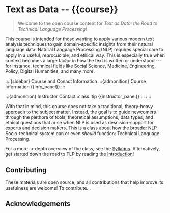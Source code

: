 # Text as Data -- {{course}} 

> Welcome to the open course content for _Text as Data: the Road to Technical Language Processing_! 

This course is intended for those wanting to apply various modern text analysis techniques to gain domain-specific insights from their natural language data. 
Natural Language Processing (NLP) requires special care to apply in a useful, reprocucible, and ethical way. 
This is especially true when context becomes a large factor in how the text is written or understood --- for instance, technical fields like Social Science, Medicine, Engineering, Policy, Digital Humanities, and many more.

::::{sidebar} Course and Conact Information
:::{admonition} Course Information
{{info_panel}}
:::

:::{admonition} Instructor Contact
:class: tip
{{instructor_panel}}
:::
::::

With that in mind, this course does not take a traditional, theory-heavy approach to the subject matter. 
Instead, the goal is to guide newcomers through the plethora of tools, theoretical assumptions, data types, and ethical questions that arise when NLP is used as descision-support for experts and decision makers. 
This is a class about how the broader NLP Socio-technical system can or even _should_ function: Technical Language Processing. 

For a more in-depth overview of the class, see the [Syllabus](syllabus.md). 
Alternatively, get started down the road to TLP by reading the [Introduction](intro.md)!


## Contributing
These materials are open source, and all contributions that help improve its usefulness are welcome! 
To contribute...

## Acknowledgements
